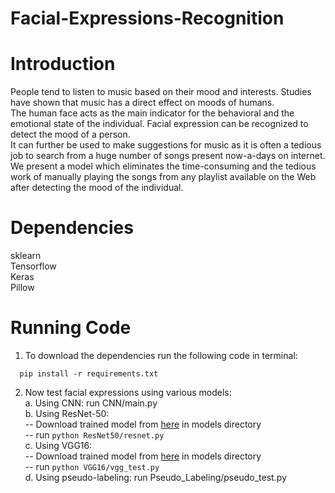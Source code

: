 # Facial-Expressions-Recognition

# Introduction #
People tend to listen to music based on their mood and interests. Studies have shown that music has a direct effect on moods of humans.   
The human face acts as the main indicator for the behavioral and the emotional state of the individual. Facial expression can be recognized to detect the mood of a person.  
It can further be used to make suggestions for music as it is often a tedious job to search from a huge number of songs present now-a-days on internet.  
We present a model which eliminates the time-consuming and the tedious work of manually playing the songs from any playlist available on the Web after detecting the mood of the individual.  

# Dependencies #
   sklearn  
   Tensorflow  
   Keras  
   Pillow

# Running Code #
1. To download the dependencies run the following code in terminal: 
  ```
    pip install -r requirements.txt
  ```
2. Now test facial expressions using various models:  
  a. Using CNN: run CNN/main.py  
 b. Using ResNet-50:   
    -- Download trained model from [here](https://drive.google.com/file/d/1KJhlFYyLkwaUypJg35xIFbZS2B0meGDq/view?usp=sharing) in models directory  
    -- run ```python ResNet50/resnet.py```   
  c. Using VGG16:   
    -- Download trained model from [here](https://drive.google.com/file/d/1S5SvTpzJTCW29hNy2HEn0XWaEQsvo-Nh/view?usp=sharing) in models directory   
    -- run ```python VGG16/vgg_test.py```    
  d. Using pseudo-labeling: run Pseudo_Labeling/pseudo_test.py  
